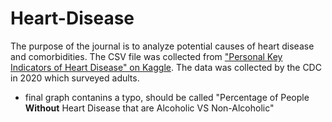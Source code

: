 # Heart-Disease
The purpose of the journal is to analyze potential causes of heart disease and comorbidities. The CSV file was collected from ["Personal Key Indicators of Heart Disease" on Kaggle](https://www.kaggle.com/datasets/kamilpytlak/personal-key-indicators-of-heart-disease). The data was collected by the CDC in 2020 which surveyed adults.


- final graph contanins a typo, should be called "Percentage of People **Without** Heart Disease that are Alcoholic VS Non-Alcoholic"
